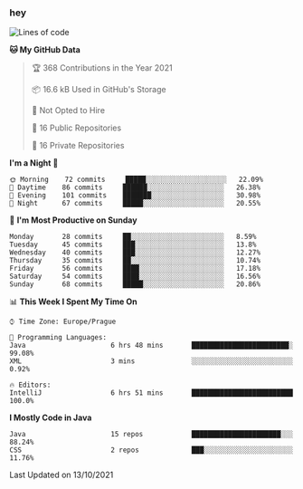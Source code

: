 ### hey

<!--START_SECTION:waka-->
![Lines of code](https://img.shields.io/badge/From%20Hello%20World%20I%27ve%20Written-110059%20lines%20of%20code-blue)

**🐱 My GitHub Data** 

> 🏆 368 Contributions in the Year 2021
 > 
> 📦 16.6 kB Used in GitHub's Storage 
 > 
> 🚫 Not Opted to Hire
 > 
> 📜 16 Public Repositories 
 > 
> 🔑 16 Private Repositories  
 > 
**I'm a Night 🦉** 

```text
🌞 Morning    72 commits     █████░░░░░░░░░░░░░░░░░░░░   22.09% 
🌆 Daytime    86 commits     ██████░░░░░░░░░░░░░░░░░░░   26.38% 
🌃 Evening    101 commits    ███████░░░░░░░░░░░░░░░░░░   30.98% 
🌙 Night      67 commits     █████░░░░░░░░░░░░░░░░░░░░   20.55%

```
📅 **I'm Most Productive on Sunday** 

```text
Monday       28 commits     ██░░░░░░░░░░░░░░░░░░░░░░░   8.59% 
Tuesday      45 commits     ███░░░░░░░░░░░░░░░░░░░░░░   13.8% 
Wednesday    40 commits     ███░░░░░░░░░░░░░░░░░░░░░░   12.27% 
Thursday     35 commits     ██░░░░░░░░░░░░░░░░░░░░░░░   10.74% 
Friday       56 commits     ████░░░░░░░░░░░░░░░░░░░░░   17.18% 
Saturday     54 commits     ████░░░░░░░░░░░░░░░░░░░░░   16.56% 
Sunday       68 commits     █████░░░░░░░░░░░░░░░░░░░░   20.86%

```


📊 **This Week I Spent My Time On** 

```text
⌚︎ Time Zone: Europe/Prague

💬 Programming Languages: 
Java                     6 hrs 48 mins       ████████████████████████░   99.08% 
XML                      3 mins              ░░░░░░░░░░░░░░░░░░░░░░░░░   0.92%

🔥 Editors: 
IntelliJ                 6 hrs 51 mins       █████████████████████████   100.0%

```

**I Mostly Code in Java** 

```text
Java                     15 repos            ██████████████████████░░░   88.24% 
CSS                      2 repos             ███░░░░░░░░░░░░░░░░░░░░░░   11.76%

```



 Last Updated on 13/10/2021
<!--END_SECTION:waka-->
